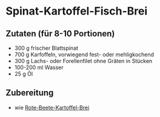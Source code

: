 # Spinat-Kartoffel-Fisch-Brei

## Zutaten (für 8-10 Portionen)
 + 300 g frischer Blattspinat
 + 700 g Karfoffeln, vorwiegend fest- oder mehligkochend
 + 300 g Lachs- oder Forellenfilet ohne Gräten in Stücken
 + 100-200 ml Wasser
 + 25 g Öl

## Zubereitung
 + wie
   [Rote-Beete-Kartoffel-Brei](https://github.com/tdussa/Breirezepte/blob/master/Hauptmahlzeiten/Rote-Beete-Kartoffelbrei.md)
